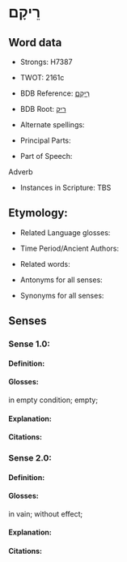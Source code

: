 # רֵיקָם

<!-- Status: S2="NeedsEdits" -->
<!-- Lexica used for edits:   -->

## Word data

* Strongs: H7387

* TWOT: 2161c

* BDB Reference: [רֵיקָם](rc://en/bdb/dict/t.co.ad)

* BDB Root: [ריק](rc://en/bdb/dict/t.co.aa)

* Alternate spellings:

* Principal Parts:

* Part of Speech:

Adverb

* Instances in Scripture: TBS

## Etymology:

* Related Language glosses:

* Time Period/Ancient Authors:

* Related words:

* Antonyms for all senses:

* Synonyms for all senses:

## Senses

### Sense 1.0:

#### Definition:

#### Glosses:

in empty condition; empty; 

#### Explanation:

#### Citations:



### Sense 2.0:

#### Definition:

#### Glosses:

in vain; without effect; 

#### Explanation:

#### Citations:



